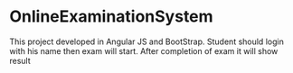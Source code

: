 # OnlineExaminationSystem
This project developed in Angular JS and BootStrap. Student should login with his name then exam will start. After completion of exam it will show result
